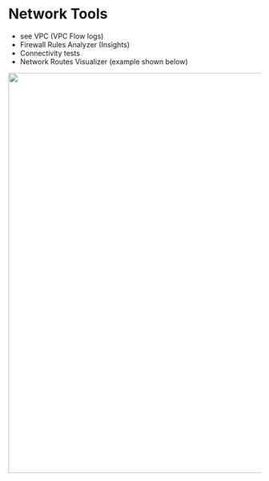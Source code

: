 # Network Tools

- see VPC (VPC Flow logs)
- Firewall Rules Analyzer (Insights)
- Connectivity tests
- Network Routes Visualizer (example shown below)

<img src="https://github.com/lynnlangit/gcp-essentials/blob/master/3_networking/3b_network%20tools/images/network-topology.png" width=800>
